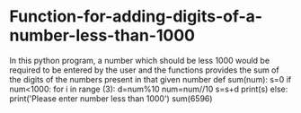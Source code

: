 # Function-for-adding-digits-of-a-number-less-than-1000
In this python program, a number which should be less 1000 would be required to be entered by the user and the functions provides the sum of the digits of the numbers present in that given number
def sum(num):
  s=0
  if num<1000:
    for i in range (3):
      d=num%10
      num=num//10
      s=s+d
    print(s)
  else:
    print('Please enter number less than 1000')
sum(6596)
